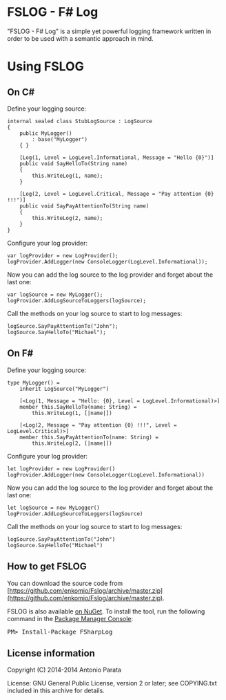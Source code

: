 # FSLOG - F# Log

"FSLOG - F# Log" is a simple yet powerful logging framework written in order to be used with a semantic approach in mind.

# Using FSLOG

## On C\#

Define your logging source:

	internal sealed class StubLogSource : LogSource
    {
        public MyLogger()
            : base("MyLogger")
        { }

        [Log(1, Level = LogLevel.Informational, Message = "Hello {0}")]
        public void SayHelloTo(String name)
        {
            this.WriteLog(1, name);
        }

        [Log(2, Level = LogLevel.Critical, Message = "Pay attention {0} !!!")]
        public void SayPayAttentionTo(String name)
        {
            this.WriteLog(2, name);
        }
    }

Configure your log provider:

	var logProvider = new LogProvider();
    logProvider.AddLogger(new ConsoleLogger(LogLevel.Informational));

Now you can add the log source to the log provider and forget about the last one:
	
	var logSource = new MyLogger();
	logProvider.AddLogSourceToLoggers(logSource);

Call the methods on your log source to start to log messages:
	
	logSource.SayPayAttentionTo("John");
	logSource.SayHelloTo("Michael");

## On F\#

Define your logging source:

	type MyLogger() =
	    inherit LogSource("MyLogger")

	    [<Log(1, Message = "Hello: {0}, Level = LogLevel.Informational)>]
	    member this.SayHelloTo(name: String) =
	        this.WriteLog(1, [|name|])

	    [<Log(2, Message = "Pay attention {0} !!!", Level = LogLevel.Critical)>]
	    member this.SayPayAttentionTo(name: String) =
	        this.WriteLog(2, [|name|])

Configure your log provider:

	let logProvider = new LogProvider()
    logProvider.AddLogger(new ConsoleLogger(LogLevel.Informational))

Now you can add the log source to the log provider and forget about the last one:
	
	let logSource = new MyLogger()
	logProvider.AddLogSourceToLoggers(logSource)

Call the methods on your log source to start to log messages:
	
	logSource.SayPayAttentionTo("John")
	logSource.SayHelloTo("Michael")

## How to get FSLOG

You can download the source code from [https://github.com/enkomio/Fslog/archive/master.zip](https://github.com/enkomio/Fslog/archive/master.zip).

<div class="row">
  <div class="span1"></div>
  <div class="span6">
    <div class="well well-small" id="nuget">
      FSLOG is also available <a href="http://www.nuget.org/packages/FSharpLog">on NuGet</a>.
      To install the tool, run the following command in the <a href="http://docs.nuget.org/docs/start-here/using-the-package-manager-console">Package Manager Console</a>:
      <pre>PM> Install-Package FSharpLog</pre>
    </div>
  </div>
  <div class="span1"></div>
</div>

## License information

Copyright (C) 2014-2014 Antonio Parata

License: GNU General Public License, version 2 or later; see COPYING.txt included in this archive for details.
